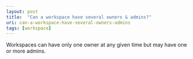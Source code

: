 ```yaml
---
layout: post
title:  "Can a workspace have several owners & admins?"
uri: can-a-workspace-have-several-owners-admins
tags: [workspace]
---
```


<p>
    Workspaces can have only one owner at any given time but may have one or more admins.
</p>